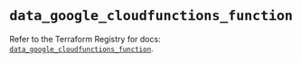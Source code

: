 # `data_google_cloudfunctions_function`

Refer to the Terraform Registry for docs: [`data_google_cloudfunctions_function`](https://registry.terraform.io/providers/hashicorp/google-beta/6.33.0/docs/data-sources/google_cloudfunctions_function).
